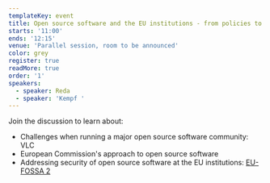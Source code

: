 ```yaml
---
templateKey: event
title: Open source software and the EU institutions - from policies to practice
starts: '11:00'
ends: '12:15'
venue: 'Parallel session, room to be announced'
color: grey
register: true
readMore: true
order: '1'
speakers:
  - speaker: Reda
  - speaker: 'Kempf '
---
```

Join the discussion to learn about:

* Challenges when running a major open source software community: VLC 
* European Commission's approach to open source software 
* Addressing security of open source software at the EU institutions: [EU-FOSSA 2 ](https://joinup.ec.europa.eu/collection/eu-fossa-2)
